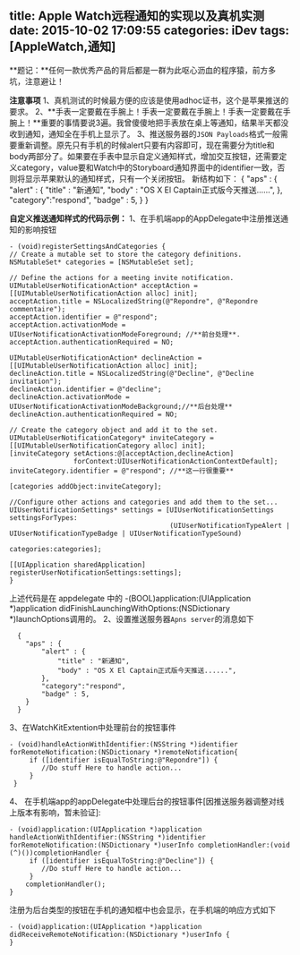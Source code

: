 title: Apple Watch远程通知的实现以及真机实测
date: 2015-10-02 17:09:55
categories: iDev
tags: [AppleWatch,通知]
---
**题记：**任何一款优秀产品的背后都是一群为此呕心沥血的程序猿，前方多坑，注意避让！

**注意事项**
  1、真机测试的时候最方便的应该是使用adhoc证书，这个是苹果推送的要求。
  2、**手表一定要戴在手腕上！手表一定要戴在手腕上！手表一定要戴在手腕上！**重要的事情要说3遍。我曾傻傻地把手表放在桌上等通知，结果半天都没收到通知，通知全在手机上显示了。
  3、推送服务器的`JSON Payloads`格式一般需要重新调整。原先只有手机的时候alert只要有内容即可，现在需要分为title和body两部分了。如果要在手表中显示自定义通知样式，增加交互按钮，还需要定义category，value要和Watch中的Storyboard通知界面中的identifier一致，否则将显示苹果默认的通知样式，只有一个关闭按钮。
  新结构如下：
  {
    "aps" : {
        "alert" : {
            "title" : "新通知",
            "body" : "OS X El Captain正式版今天推送......",
        },
        "category":"respond",
        "badge" : 5,
    }
  }
<!--more-->
**自定义推送通知样式的代码示例：**
1、在手机端app的AppDelegate中注册推送通知的影响按钮
```
- (void)registerSettingsAndCategories {
// Create a mutable set to store the category definitions.
NSMutableSet* categories = [NSMutableSet set];

// Define the actions for a meeting invite notification.
UIMutableUserNotificationAction* acceptAction = [[UIMutableUserNotificationAction alloc] init];
acceptAction.title = NSLocalizedString(@"Repondre", @"Repondre commentaire");
acceptAction.identifier = @"respond";
acceptAction.activationMode = UIUserNotificationActivationModeForeground; //**前台处理**.
acceptAction.authenticationRequired = NO;

UIMutableUserNotificationAction* declineAction = [[UIMutableUserNotificationAction alloc] init];
declineAction.title = NSLocalizedString(@"Decline", @"Decline invitation");
declineAction.identifier = @"decline";
declineAction.activationMode = UIUserNotificationActivationModeBackground;//**后台处理**
declineAction.authenticationRequired = NO;

// Create the category object and add it to the set.
UIMutableUserNotificationCategory* inviteCategory = [[UIMutableUserNotificationCategory alloc] init];
[inviteCategory setActions:@[acceptAction,declineAction]
                forContext:UIUserNotificationActionContextDefault];
inviteCategory.identifier = @"respond"; //**这一行很重要**

[categories addObject:inviteCategory];

//Configure other actions and categories and add them to the set...
UIUserNotificationSettings* settings = [UIUserNotificationSettings settingsForTypes:
                                        (UIUserNotificationTypeAlert | UIUserNotificationTypeBadge | UIUserNotificationTypeSound)
                                                                         categories:categories];

[[UIApplication sharedApplication] registerUserNotificationSettings:settings];
}
```
上述代码是在 appdelegate 中的
-(BOOL)application:(UIApplication *)application didFinishLaunchingWithOptions:(NSDictionary *)launchOptions调用的。
2、设置推送服务器`Apns server`的消息如下
```
  {
    "aps" : {
        "alert" : {
            "title" : "新通知",
            "body" : "OS X El Captain正式版今天推送......",
        },
        "category":"respond",
        "badge" : 5,
    }
  }
```
3、在WatchKitExtention中处理前台的按钮事件
```
- (void)handleActionWithIdentifier:(NSString *)identifier forRemoteNotification:(NSDictionary *)remoteNotification{
     if ([identifier isEqualToString:@"Repondre"]) {
        //Do stuff Here to handle action... 
     }
 }
```
4、 在手机端app的appDelegate中处理后台的按钮事件[因推送服务器调整对线上版本有影响，暂未验证]:
```
- (void)application:(UIApplication *)application handleActionWithIdentifier:(NSString *)identifier forRemoteNotification:(NSDictionary *)userInfo completionHandler:(void (^)())completionHandler {
     if ([identifier isEqualToString:@"Decline"]) {
        //Do stuff Here to handle action... 
     }
    completionHandler();
}
```
注册为后台类型的按钮在手机的通知框中也会显示，在手机端的响应方式如下
```
- (void)application:(UIApplication *)application didReceiveRemoteNotification:(NSDictionary *)userInfo {
}
```

